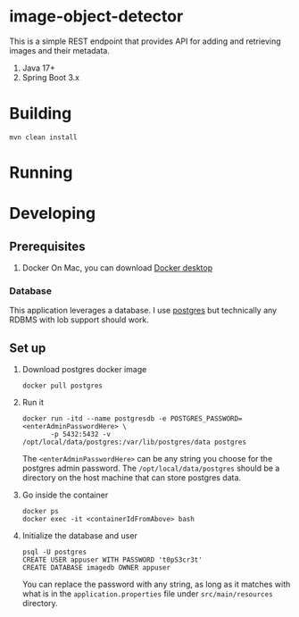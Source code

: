 # image-object-detector

This is a simple REST endpoint that provides API for adding and retrieving images and their metadata.

1. Java 17+
1. Spring Boot 3.x

# Building

```
mvn clean install
```

# Running

# Developing

## Prerequisites

1. Docker
   On Mac, you can download [Docker desktop](https://docs.docker.com/desktop/release-notes)

### Database

This application leverages a database. I use [postgres](https://www.postgresql.org/docs/16/index.html) but technically
any RDBMS with lob support should work.

## Set up

1. Download postgres docker image
   ```
   docker pull postgres
   ```

1. Run it
   ```
   docker run -itd --name postgresdb -e POSTGRES_PASSWORD=<enterAdminPasswordHere> \
          -p 5432:5432 -v /opt/local/data/postgres:/var/lib/postgres/data postgres
   ```
   The `<enterAdminPasswordHere>` can be any string you choose for the postgres admin password.
   The `/opt/local/data/postgres` should be a directory on the host machine that can store postgres data.

1. Go inside the container
   ```
   docker ps
   docker exec -it <containerIdFromAbove> bash
   ```

1. Initialize the database and user
   ```
   psql -U postgres
   CREATE USER appuser WITH PASSWORD 't0pS3cr3t'
   CREATE DATABASE imagedb OWNER appuser
   ```
   You can replace the password with any string, as long as it matches with what is in the `application.properties`
   file under `src/main/resources` directory.

